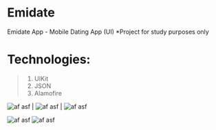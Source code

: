 # Emidate
Emidate App - Mobile Dating App (UI)
*Project for study purposes only

# Technologies: 
>1. UIKit
>2. JSON
>3. Alamofire

![af asf](https://github.com/lemin07/Emidate/blob/main/Screen/gif1.gif?raw=true) | ![af asf](https://github.com/lemin07/Emidate/blob/main/Screen/gif2.gif?raw=true) | ![af asf](https://github.com/lemin07/Emidate/blob/main/Screen/gif4.gif?raw=true) 


![af asf](https://github.com/lemin07/Emidate/blob/main/Screen/Screen0.png?raw=true) 
![af asf](https://github.com/lemin07/Emidate/blob/main/Screen/Screen1.png?raw=true) 
